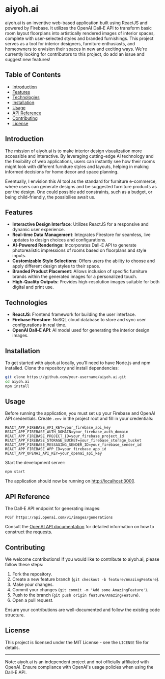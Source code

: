 # aiyoh.ai

aiyoh.ai is an inventive web-based application built using ReactJS and powered by Firebase. It utilizes the OpenAI Dall-E API to transform basic room layout floorplans into artistically rendered images of interior spaces, complete with user-selected styles and branded furnishings. This project serves as a tool for interior designers, furniture enthusiasts, and homeowners to envision their spaces in new and exciting ways. We're currently looking for contributors to this project, do add an issue and suggest new features!

## Table of Contents

- [Introduction](#introduction)
- [Features](#features)
- [Technologies](#technologies)
- [Installation](#installation)
- [Usage](#usage)
- [API Reference](#api-reference)
- [Contributing](#contributing)
- [License](#license)

## Introduction

The mission of aiyoh.ai is to make interior design visualization more accessible and interactive. By leveraging cutting-edge AI technology and the flexibility of web applications, users can instantly see how their rooms might look with different furniture styles and layouts, helping in making informed decisions for home decor and space planning.

Eventually, I envision this AI tool as the standard for furniture e-commerce, where users can generate designs and be suggested furniture products as per the design. One could possible add constraints, such as a budget, or being child-friendly, the possibilies await us.

## Features

- **Interactive Design Interface**: Utilizes ReactJS for a responsive and dynamic user experience.
- **Real-time Data Management**: Integrates Firestore for seamless, live updates to design choices and configurations.
- **AI-Powered Renderings**: Incorporates Dall-E API to generate photorealistic impressions of rooms based on floorplans and style inputs.
- **Customizable Style Selections**: Offers users the ability to choose and apply different design styles to their space.
- **Branded Product Placement**: Allows inclusion of specific furniture brands within the generated images for a personalized touch.
- **High-Quality Outputs**: Provides high-resolution images suitable for both digital and print use.

## Technologies

- **ReactJS**: Frontend framework for building the user interface.
- **Firebase Firestore**: NoSQL cloud database to store and sync user configurations in real time.
- **OpenAI Dall-E API**: AI model used for generating the interior design images.

## Installation

To get started with aiyoh.ai locally, you'll need to have Node.js and npm installed. Clone the repository and install dependencies:

```bash
git clone https://github.com/your-username/aiyoh.ai.git
cd aiyoh.ai
npm install
```

## Usage

Before running the application, you must set up your Firebase and OpenAI API credentials. Create `.env` in the project root and fill in your credentials:

```env
REACT_APP_FIREBASE_API_KEY=your_firebase_api_key
REACT_APP_FIREBASE_AUTH_DOMAIN=your_firebase_auth_domain
REACT_APP_FIREBASE_PROJECT_ID=your_firebase_project_id
REACT_APP_FIREBASE_STORAGE_BUCKET=your_firebase_storage_bucket
REACT_APP_FIREBASE_MESSAGING_SENDER_ID=your_firebase_sender_id
REACT_APP_FIREBASE_APP_ID=your_firebase_app_id
REACT_APP_OPENAI_API_KEY=your_openai_api_key
```

Start the development server:

```bash
npm start
```

The application should now be running on [http://localhost:3000](http://localhost:3000).

## API Reference

The Dall-E API endpoint for generating images:

```
POST https://api.openai.com/v1/images/generations
```

Consult the [OpenAI API documentation](https://beta.openai.com/docs/) for detailed information on how to construct the requests.

## Contributing

We welcome contributions! If you would like to contribute to aiyoh.ai, please follow these steps:

1. Fork the repository.
2. Create a new feature branch (`git checkout -b feature/AmazingFeature`).
3. Make your changes.
4. Commit your changes (`git commit -m 'Add some AmazingFeature'`).
5. Push to the branch (`git push origin feature/AmazingFeature`).
6. Open a pull request.

Ensure your contributions are well-documented and follow the existing code structure.

## License

This project is licensed under the MIT License - see the `LICENSE` file for details.

---

Note: aiyoh.ai is an independent project and not officially affiliated with OpenAI. Ensure compliance with OpenAI's usage policies when using the Dall-E API.